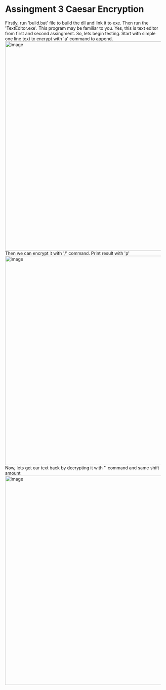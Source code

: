 # Assingment 3 Caesar Encryption

Firstly, run 'build.bat' file to build the dll and link it to exe.
Then run the 'TextEditor.exe'. This program may be familiar to you. Yes, this is text editor from first and second assingment.
So, lets begin testing.
Start with simple one line text to encrypt with 'a' command to append.
<img width="675" alt="image" src="https://github.com/Tabatskyi/Assingment3_Caesar_Encryption/assets/115981919/d3227fc1-8ed3-44ff-80aa-1cc6c8671f3b">
Then we can encrypt it with '/' command. Print result with 'p'
<img width="675" alt="image" src="https://github.com/Tabatskyi/Assingment3_Caesar_Encryption/assets/115981919/d111d0dd-42a2-4f79-9f7a-9425131f06d2">
Now, lets get our text back by decrypting it with '\' command and same shift amount
<img width="675" alt="image" src="https://github.com/Tabatskyi/Assingment3_Caesar_Encryption/assets/115981919/e563fe65-b913-4ad4-a54e-6f36232bc09b">
